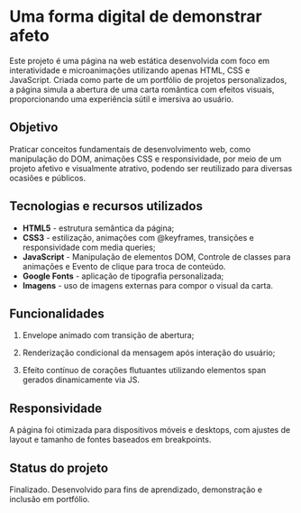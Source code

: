 <h1>Uma forma digital de demonstrar afeto</h1>

Este projeto é uma página na web estática desenvolvida com foco em interatividade e microanimações utilizando apenas HTML, CSS e JavaScript. Criada como parte de um portfólio de projetos personalizados, a página simula a abertura de uma carta romântica com efeitos visuais, proporcionando uma experiência sútil e imersiva ao usuário.


<h2>Objetivo</h2> 
Praticar conceitos fundamentais de desenvolvimento web, como manipulação do DOM, animações CSS e responsividade, por meio de um projeto afetivo e visualmente atrativo, podendo ser reutilizado para diversas ocasiões e públicos.

<h2>Tecnologias e recursos utilizados</h2>
 
 <ul>
    <li><strong>HTML5</strong> - estrutura semântica da página;</li>
    <li><strong>CSS3</strong> - estilização, animações com @keyframes, transições e responsividade com media queries;</li>
    <li><strong>JavaScript</strong> - Manipulação de elementos DOM, Controle de classes para animações e Evento de clique para troca de conteúdo.
    </li>
    <li><strong>Google Fonts</strong> - aplicação de tipografia personalizada;</li>
    <li><strong>Imagens</strong> - uso de imagens externas para compor o visual da carta.
    </li>
 </ul>

<h2>Funcionalidades</h2> 

1) Envelope animado com transição de abertura;

2) Renderização condicional da mensagem após interação do usuário;

3) Efeito contínuo de corações flutuantes utilizando elementos span gerados dinamicamente via JS.


<h2>Responsividade</h2> 
A página foi otimizada para dispositivos móveis e desktops, com ajustes de layout e tamanho de fontes baseados em breakpoints.

<h2>Status do projeto</h2> 
Finalizado. Desenvolvido para fins de aprendizado, demonstração e inclusão em portfólio.